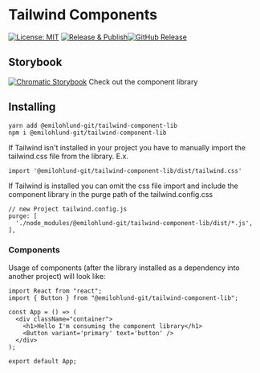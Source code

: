 # Tailwind Components
[![License: MIT](https://img.shields.io/badge/License-MIT-green.svg)](https://opensource.org/licenses/MIT) [![Release & Publish](https://github.com/emilohlund-git/tailwind-component-lib/actions/workflows/release-and-publish.yml/badge.svg)](https://github.com/emilohlund-git/tailwind-component-lib/actions/workflows/release-and-publish.yml)[![GitHub Release](https://img.shields.io/github/release/emilohlund-git/tailwind-component-lib.svg?style=flat)]() 

## Storybook
[![Chromatic Storybook](https://raw.githubusercontent.com/storybookjs/brand/main/badge/badge-storybook.svg)](https://637bc3c27472f0817bd0eeed-oqkwidjwcq.chromatic.com/) Check out the component library 

## Installing
```
yarn add @emilohlund-git/tailwind-component-lib
npm i @emilohlund-git/tailwind-component-lib
```

If Tailwind isn't installed in your project you have to manually import the tailwind.css file from the library. E.x.
```TSX
import '@emilohlund-git/tailwind-component-lib/dist/tailwind.css'
```
If Tailwind is installed you can omit the css file import and include the component library in the purge path of the tailwind.config.css
```JS
// new Project tailwind.config.js
purge: [
  './node_modules/@emilohlund-git/tailwind-component-lib/dist/*.js',
],
```

### Components

Usage of components (after the library installed as a dependency into another project) will look like:

```TSX
import React from "react";
import { Button } from "@emilohlund-git/tailwind-component-lib";

const App = () => (
  <div className="container">
    <h1>Hello I'm consuming the component library</h1>
    <Button variant='primary' text='button' />
  </div>
);

export default App;
```